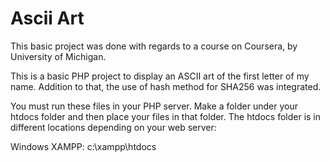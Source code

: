 # Ascii Art

This basic project was done with regards to a course on Coursera, by University of Michigan.

This is a basic PHP project to display an ASCII art of the first letter of my name.
Addition to that, the use of hash method for SHA256 was integrated.

You must run these files in your PHP server. Make a folder under your htdocs folder and then place your files in that folder. The htdocs folder is in different locations depending on your web server:

Windows XAMPP: c:\xampp\htdocs
